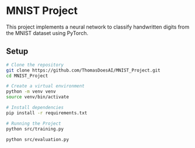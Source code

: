 # MNIST Project

This project implements a neural network to classify handwritten digits from the MNIST dataset using PyTorch.

## Setup

```bash
# Clone the repository
git clone https://github.com/ThomasDoesAI/MNIST_Project.git
cd MNIST_Project

# Create a virtual environment
python -m venv venv
source venv/bin/activate

# Install dependencies
pip install -r requirements.txt

# Running the Project
python src/training.py

python src/evaluation.py